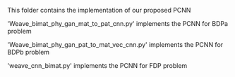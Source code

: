 This folder contains the implementation of our proposed PCNN

'Weave_bimat_phy_gan_mat_to_pat_cnn.py' implements the PCNN for BDPa problem

'Weave_bimat_phy_gan_pat_to_mat_vec_cnn.py' implements the PCNN for BDPb problem

'weave_cnn_bimat.py' implements the PCNN for FDP problem
